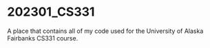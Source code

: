 # 202301_CS331
A place that contains all of my code used for the University of Alaska Fairbanks CS331 course.
